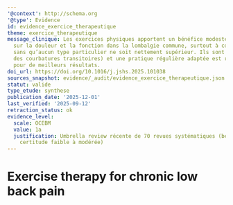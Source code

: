 ```yaml
---
'@context': http://schema.org
'@type': Evidence
id: evidence_exercice_therapeutique
theme: exercice_therapeutique
message_clinique: Les exercices physiques apportent un bénéfice modeste mais significatif
  sur la douleur et la fonction dans la lombalgie commune, surtout à court terme,
  sans qu’aucun type particulier ne soit nettement supérieur. Ils sont sûrs (seulement
  des courbatures transitoires) et une pratique régulière adaptée est recommandée
  pour de meilleurs résultats.
doi_url: https://doi.org/10.1016/j.jshs.2025.101038
sources_snapshot: evidence/_audit/evidence_exercice_therapeutique.json
statut: valide
type_etude: synthese
publication_date: '2025-12-01'
last_verified: '2025-09-12'
retraction_status: ok
evidence_level:
  scale: OCEBM
  value: 1a
  justification: Umbrella review récente de 70 revues systématiques (bénéfices modestes,
    certitude faible à modérée)
---
```

# Exercise therapy for chronic low back pain
